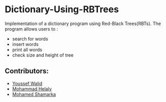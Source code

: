 # Dictionary-Using-RBTrees
 Implementation of a dictionary program using Red-Black Trees(RBTs).
 The program allows users to :
  - search for words
  - insert words
  - print all words
  - check size and height of tree

## Contributors:
 - [Youssef Walid](https://github.com/usefwalid)
 - [Mohammad Helaly](https://github.com/MohammadHelaly)
 - [Mohamed Shamarka](https://github.com/Shamarka)
